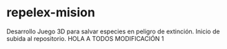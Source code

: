 # repelex-mision
Desarrollo Juego 3D para salvar especies en peligro de extinción.
Inicio de subida al repositorio.
HOLA A TODOS
MODIFICACIÓN 1
